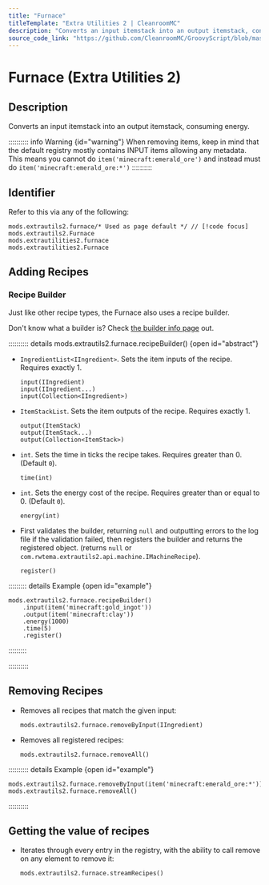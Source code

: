 ```yaml
---
title: "Furnace"
titleTemplate: "Extra Utilities 2 | CleanroomMC"
description: "Converts an input itemstack into an output itemstack, consuming energy."
source_code_link: "https://github.com/CleanroomMC/GroovyScript/blob/master/src/main/java/com/cleanroommc/groovyscript/compat/mods/extrautils2/Furnace.java"
---
```


# Furnace (Extra Utilities 2)

## Description

Converts an input itemstack into an output itemstack, consuming energy.

:::::::::: info Warning {id="warning"}
When removing items, keep in mind that the default registry mostly contains INPUT items allowing any metadata. This means you cannot do `item('minecraft:emerald_ore')` and instead must do `item('minecraft:emerald_ore:*')`
::::::::::

## Identifier

Refer to this via any of the following:

```groovy:no-line-numbers {1}
mods.extrautils2.furnace/* Used as page default */ // [!code focus]
mods.extrautils2.Furnace
mods.extrautilities2.furnace
mods.extrautilities2.Furnace
```


## Adding Recipes

### Recipe Builder

Just like other recipe types, the Furnace also uses a recipe builder.

Don't know what a builder is? Check [the builder info page](../../getting_started/builder.md) out.

:::::::::: details mods.extrautils2.furnace.recipeBuilder() {open id="abstract"}
- `IngredientList<IIngredient>`. Sets the item inputs of the recipe. Requires exactly 1.

    ```groovy:no-line-numbers
    input(IIngredient)
    input(IIngredient...)
    input(Collection<IIngredient>)
    ```

- `ItemStackList`. Sets the item outputs of the recipe. Requires exactly 1.

    ```groovy:no-line-numbers
    output(ItemStack)
    output(ItemStack...)
    output(Collection<ItemStack>)
    ```

- `int`. Sets the time in ticks the recipe takes. Requires greater than 0. (Default `0`).

    ```groovy:no-line-numbers
    time(int)
    ```

- `int`. Sets the energy cost of the recipe. Requires greater than or equal to 0. (Default `0`).

    ```groovy:no-line-numbers
    energy(int)
    ```

- First validates the builder, returning `null` and outputting errors to the log file if the validation failed, then registers the builder and returns the registered object. (returns `null` or `com.rwtema.extrautils2.api.machine.IMachineRecipe`).

    ```groovy:no-line-numbers
    register()
    ```

::::::::: details Example {open id="example"}
```groovy:no-line-numbers
mods.extrautils2.furnace.recipeBuilder()
    .input(item('minecraft:gold_ingot'))
    .output(item('minecraft:clay'))
    .energy(1000)
    .time(5)
    .register()
```

:::::::::

::::::::::

## Removing Recipes

- Removes all recipes that match the given input:

    ```groovy:no-line-numbers
    mods.extrautils2.furnace.removeByInput(IIngredient)
    ```

- Removes all registered recipes:

    ```groovy:no-line-numbers
    mods.extrautils2.furnace.removeAll()
    ```

:::::::::: details Example {open id="example"}
```groovy:no-line-numbers
mods.extrautils2.furnace.removeByInput(item('minecraft:emerald_ore:*'))
mods.extrautils2.furnace.removeAll()
```

::::::::::

## Getting the value of recipes

- Iterates through every entry in the registry, with the ability to call remove on any element to remove it:

    ```groovy:no-line-numbers
    mods.extrautils2.furnace.streamRecipes()
    ```
